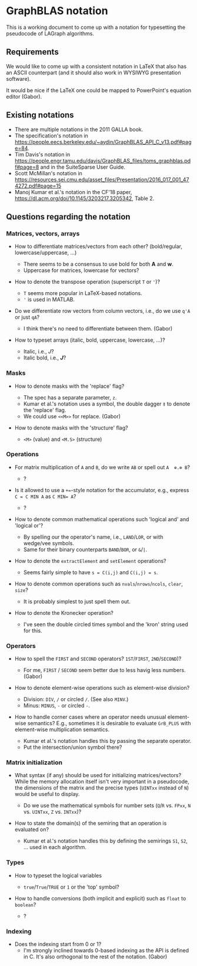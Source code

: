 # GraphBLAS notation

This is a working document to come up with a notation for typesetting the pseudocode of LAGraph algorithms.

## Requirements

We would like to come up with a consistent notation in LaTeX that also has an ASCII counterpart (and it should also work in WYSIWYG presentation software).

It would be nice if the LaTeX one could be mapped to PowerPoint's equation editor (Gabor).

## Existing notations

- There are multiple notations in the 2011 GALLA book.
- The specification's notation in <https://people.eecs.berkeley.edu/~aydin/GraphBLAS_API_C_v13.pdf#page=84>.
- Tim Davis's notation in <https://people.engr.tamu.edu/davis/GraphBLAS_files/toms_graphblas.pdf#page=8> and in the SuiteSparse User Guide.
- Scott McMillan's notation in <https://resources.sei.cmu.edu/asset_files/Presentation/2016_017_001_474272.pdf#page=15>
- Manoj Kumar et al.'s notation in the CF'18 paper, <https://dl.acm.org/doi/10.1145/3203217.3205342>, Table 2.

## Questions regarding the notation

### Matrices, vectors, arrays

* How to differentiate matrices/vectors from each other? (bold/regular, lowercase/uppercase, ...)
  * There seems to be a consensus to use bold for both **A** and **w**.
  * Uppercase for matrices, lowercase for vectors?

* How to denote the transpose operation (superscript `T` or `'`)?
  * `T` seems more popular in LaTeX-based notations.
  * `'` is used in MATLAB.

* Do we differentiate row vectors from column vectors, i.e., do we use `q'A` or just `qA`?
  * I think there's no need to differentiate between them. (Gabor)

* How to typeset arrays (italic, bold, uppercase, lowercase, ...)?
  * Italic, i.e., _J_?
  * Italic bold, i.e., _**J**_?

### Masks

* How to denote masks with the 'replace' flag?
  * The spec has a separate parameter, `z`.
  * Kumar et al.'s notation uses a symbol, the double dagger `‡` to denote the 'replace' flag.
  * We could use `<<M>>` for replace. (Gabor)

* How to denote masks with the 'structure' flag?
  * `<M>` (value) and `<M.S>` (structure)

### Operations

* For matrix multiplication of `A` and `B`, do we write `AB` or spell out `A  ⊕.⊗ B`?
  * ?

* Is it allowed to use a `+=`-style notation for the accumulator, e.g., express `C = C MIN A` as `C MIN= A`?
  * ?

* How to denote common mathematical operations such 'logical and' and 'logical or'?
  * By spelling our the operator's name, i.e., `LAND`/`LOR`, or with wedge/vee symbols.
  * Same for their binary counterparts `BAND`/`BOR`, or `&`/`|`.

* How to denote the `extractElement` and `setElement` operations?
  * Seems fairly simple to have `s = C(i,j)` and `C(i,j) = s`.

* How to denote common operations such as `nvals`/`nrows`/`ncols`, `clear`, `size`?
  * It is probably simplest to just spell them out.

* How to denote the Kronecker operation?
  * I've seen the double circled times symbol and the 'kron' string used for this.

### Operators

* How to spell the `FIRST` and `SECOND` operators? `1ST`/`FIRST`, `2ND`/`SECOND`)?
  * For me, `FIRST` / `SECOND` seem better due to less havig less numbers. (Gabor)

* How to denote element-wise operations such as element-wise division?
  * Division: `DIV`, `/` or circled `/`. (See also `MINV`.)
  * Minus: `MINUS`, `-` or circled `-`.

* How to handle corner cases where an operator needs unusual element-wise semantics? E.g., sometimes it is desirable to evaluate `GrB_PLUS` with element-wise multiplication semantics.
  * Kumar et al.'s notation handles this by passing the separate operator.
  * Put the intersection/union symbol there?

### Matrix initialization

* What syntax (if any) should be used for initializing matrices/vectors? While the memory allocation itself isn't very important in a pseudocode, the dimensions of the matrix and the precise types (`UINTxx` instead of `N`) would be useful to display.
  * Do we use the mathematical symbols for number sets (`Q`/`R` vs. `FPxx`, `N` vs. `UINTxx`, `Z` vs. `INTxx`)?

* How to state the domain(s) of the semiring that an operation is evaluated on? 
  * Kumar et al.'s notation handles this by defining the semirings `S1`, `S2`, ... used in each algorithm.

### Types

* How to typeset the logical variables
  * `true`/`True`/`TRUE` or `1` or the 'top' symbol?

* How to handle conversions (both implicit and explicit) such as `float` to `boolean`?
  * ?

### Indexing

* Does the indexing start from 0 or 1?
  * I'm strongly inclined towards 0-based indexing as the API is defined in C. It's also orthogonal to the rest of the notation. (Gabor)
